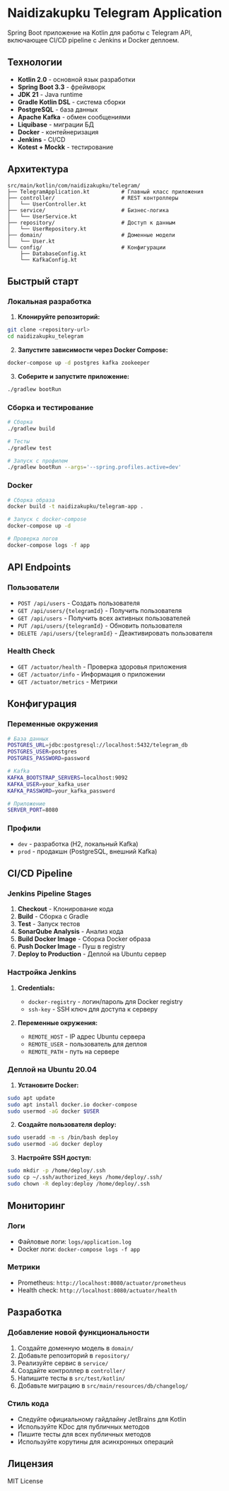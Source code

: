 # Naidizakupku Telegram Application

Spring Boot приложение на Kotlin для работы с Telegram API, включающее CI/CD pipeline с Jenkins и Docker деплоем.

## Технологии

- **Kotlin 2.0** - основной язык разработки
- **Spring Boot 3.3** - фреймворк
- **JDK 21** - Java runtime
- **Gradle Kotlin DSL** - система сборки
- **PostgreSQL** - база данных
- **Apache Kafka** - обмен сообщениями
- **Liquibase** - миграции БД
- **Docker** - контейнеризация
- **Jenkins** - CI/CD
- **Kotest + Mockk** - тестирование

## Архитектура

```
src/main/kotlin/com/naidizakupku/telegram/
├── TelegramApplication.kt          # Главный класс приложения
├── controller/                     # REST контроллеры
│   └── UserController.kt
├── service/                        # Бизнес-логика
│   └── UserService.kt
├── repository/                     # Доступ к данным
│   └── UserRepository.kt
├── domain/                         # Доменные модели
│   └── User.kt
└── config/                         # Конфигурации
    ├── DatabaseConfig.kt
    └── KafkaConfig.kt
```

## Быстрый старт

### Локальная разработка

1. **Клонируйте репозиторий:**
```bash
git clone <repository-url>
cd naidizakupku_telegram
```

2. **Запустите зависимости через Docker Compose:**
```bash
docker-compose up -d postgres kafka zookeeper
```

3. **Соберите и запустите приложение:**
```bash
./gradlew bootRun
```

### Сборка и тестирование

```bash
# Сборка
./gradlew build

# Тесты
./gradlew test

# Запуск с профилем
./gradlew bootRun --args='--spring.profiles.active=dev'
```

### Docker

```bash
# Сборка образа
docker build -t naidizakupku/telegram-app .

# Запуск с docker-compose
docker-compose up -d

# Проверка логов
docker-compose logs -f app
```

## API Endpoints

### Пользователи

- `POST /api/users` - Создать пользователя
- `GET /api/users/{telegramId}` - Получить пользователя
- `GET /api/users` - Получить всех активных пользователей
- `PUT /api/users/{telegramId}` - Обновить пользователя
- `DELETE /api/users/{telegramId}` - Деактивировать пользователя

### Health Check

- `GET /actuator/health` - Проверка здоровья приложения
- `GET /actuator/info` - Информация о приложении
- `GET /actuator/metrics` - Метрики

## Конфигурация

### Переменные окружения

```bash
# База данных
POSTGRES_URL=jdbc:postgresql://localhost:5432/telegram_db
POSTGRES_USER=postgres
POSTGRES_PASSWORD=password

# Kafka
KAFKA_BOOTSTRAP_SERVERS=localhost:9092
KAFKA_USER=your_kafka_user
KAFKA_PASSWORD=your_kafka_password

# Приложение
SERVER_PORT=8080
```

### Профили

- `dev` - разработка (H2, локальный Kafka)
- `prod` - продакшн (PostgreSQL, внешний Kafka)

## CI/CD Pipeline

### Jenkins Pipeline Stages

1. **Checkout** - Клонирование кода
2. **Build** - Сборка с Gradle
3. **Test** - Запуск тестов
4. **SonarQube Analysis** - Анализ кода
5. **Build Docker Image** - Сборка Docker образа
6. **Push Docker Image** - Пуш в registry
7. **Deploy to Production** - Деплой на Ubuntu сервер

### Настройка Jenkins

1. **Credentials:**
   - `docker-registry` - логин/пароль для Docker registry
   - `ssh-key` - SSH ключ для доступа к серверу

2. **Переменные окружения:**
   - `REMOTE_HOST` - IP адрес Ubuntu сервера
   - `REMOTE_USER` - пользователь для деплоя
   - `REMOTE_PATH` - путь на сервере

### Деплой на Ubuntu 20.04

1. **Установите Docker:**
```bash
sudo apt update
sudo apt install docker.io docker-compose
sudo usermod -aG docker $USER
```

2. **Создайте пользователя deploy:**
```bash
sudo useradd -m -s /bin/bash deploy
sudo usermod -aG docker deploy
```

3. **Настройте SSH доступ:**
```bash
sudo mkdir -p /home/deploy/.ssh
sudo cp ~/.ssh/authorized_keys /home/deploy/.ssh/
sudo chown -R deploy:deploy /home/deploy/.ssh
```

## Мониторинг

### Логи

- Файловые логи: `logs/application.log`
- Docker логи: `docker-compose logs -f app`

### Метрики

- Prometheus: `http://localhost:8080/actuator/prometheus`
- Health check: `http://localhost:8080/actuator/health`

## Разработка

### Добавление новой функциональности

1. Создайте доменную модель в `domain/`
2. Добавьте репозиторий в `repository/`
3. Реализуйте сервис в `service/`
4. Создайте контроллер в `controller/`
5. Напишите тесты в `src/test/kotlin/`
6. Добавьте миграцию в `src/main/resources/db/changelog/`

### Стиль кода

- Следуйте официальному гайдлайну JetBrains для Kotlin
- Используйте KDoc для публичных методов
- Пишите тесты для всех публичных методов
- Используйте корутины для асинхронных операций

## Лицензия

MIT License
